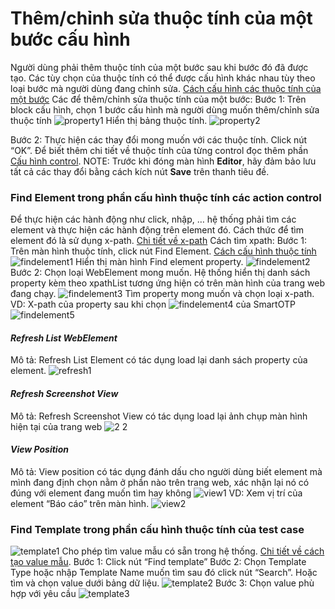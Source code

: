 # Thêm/chỉnh sửa thuộc tính của một bước cấu hình
Người dùng phải thêm thuộc tính của một bước sau khi bước đó đã được tạo. Các tùy chọn của thuộc tính có thể được cấu hình khác nhau tùy theo loại bước mà người dùng đang chỉnh sửa. [Cách cấu hình các thuộc tính của một bước]()
Các để thêm/chỉnh sửa thuộc tính của một bước:
Bước 1:	Trên block cấu hình, chọn 1 bước cấu hình mà người dùng muốn thêm/chỉnh sửa thuộc tính 
![property1](https://user-images.githubusercontent.com/105435351/197674399-e25f2ca2-8257-4b1c-b1d8-09c48b224e6c.png)
Hiển thị bảng thuộc tính. 
![property2](https://user-images.githubusercontent.com/105435351/197674655-a459a85a-f63b-4a8f-a1d0-712f93f3baaf.png)

Bước 2:	Thực hiện các thay đổi mong muốn với các thuộc tính. Click nút “OK”.
Để biết thêm chi tiết về thuộc tính của từng control đọc thêm phần [Cấu hình control]().
NOTE: Trước khi đóng màn hình **Editor**, hãy đảm bảo lưu tất cả các thay đổi bằng cách kích nút **Save** trên thanh tiêu đề.

###	Find Element trong phần cấu hình thuộc tính các action control
Để thực hiện các hành động như click, nhập, … hệ thống phải tìm các element và thực hiện các hành động trên element đó. Cách thức để tìm element đó là sử dụng x-path. [Chi tiết về x-path]()
Cách tìm xpath:
Bước 1:	Trên màn hình thuộc tính, click nút Find Element. [Cách cấu hình thuộc tính]()
![findelement1](https://user-images.githubusercontent.com/105435351/197676376-4091369b-9129-400d-83cc-0661218aec21.png)
Hiển thị màn hình Find element property.
![findelement2](https://user-images.githubusercontent.com/105435351/197676650-e092e948-2079-4383-82da-6868cbe6b57b.png)
Bước 2:	Chọn loại WebElement mong muốn. Hệ thống hiển thị danh sách property kèm theo xpathList tương ứng hiện có trên màn hình của trang web đang chạy.
![findelement3](https://user-images.githubusercontent.com/105435351/197676803-84c55607-c8fd-46b1-96f2-f9ee7b93f010.png)
Tìm property mong muốn và chọn loại x-path.
VD: X-path của property sau khi chọn ![findelement4](https://user-images.githubusercontent.com/105435351/197676964-17712010-f58c-403c-bac3-c7b5216c63a4.png) của SmartOTP
![findelement5](https://user-images.githubusercontent.com/105435351/197677139-26e389ef-7005-473a-ae0c-c446b91b5af5.png)


#### _Refresh List WebElement_
Mô tả: Refresh List Element có tác dụng load lại danh sách property của element.
![refresh1](https://user-images.githubusercontent.com/105435351/197677673-7e5f6185-27e1-4f4e-ba59-8353522833a8.png)

#### _Refresh Screenshot View_
Mô tả: Refresh Screenshot View có tác dụng load lại ảnh chụp màn hình hiện tại của trang web
![2 2](https://user-images.githubusercontent.com/105435351/197678284-a0e19692-e39b-4a94-a3fa-19df7da9ac11.png)

#### _View Position_
Mô tả: View position có tác dụng đánh dấu cho người dùng biết element mà mình đang định chọn nằm ở phần nào trên trang web, xác nhận lại nó có đúng với element đang muốn tìm hay không
![view1](https://user-images.githubusercontent.com/105435351/197678773-e3bd6ebc-e8a8-4211-9dd5-4ab040239471.png)
VD: Xem vị trí của element “Báo cáo” trên màn hình.
![view2](https://user-images.githubusercontent.com/105435351/197678779-f85e9d8d-14ae-44e3-a7c4-e3e28ed86ab2.png)

### Find Template trong phần cấu hình thuộc tính của test case
![template1](https://user-images.githubusercontent.com/105435351/197679362-321366c2-8a51-4217-b004-3c31f5cc4b03.png)
Cho phép tìm value mẫu có sẵn trong hệ thống. [Chi tiết về cách tạo value mẫu]().
Bước 1: Click nút “Find template” 
Bước 2: Chọn Template Type hoặc nhập Template Name muốn tìm sau đó click nút “Search”.
	Hoặc tìm và chọn value dưới bảng dữ liệu.
![template2](https://user-images.githubusercontent.com/105435351/197679784-1d553ad8-9091-4a33-aca8-5e39b56163d1.png)
Bước 3: Chọn value phù hợp với yêu cầu
![template3](https://user-images.githubusercontent.com/105435351/197679963-c50f9ac9-7c9d-48b4-8ca5-4848ec8389ef.png)



